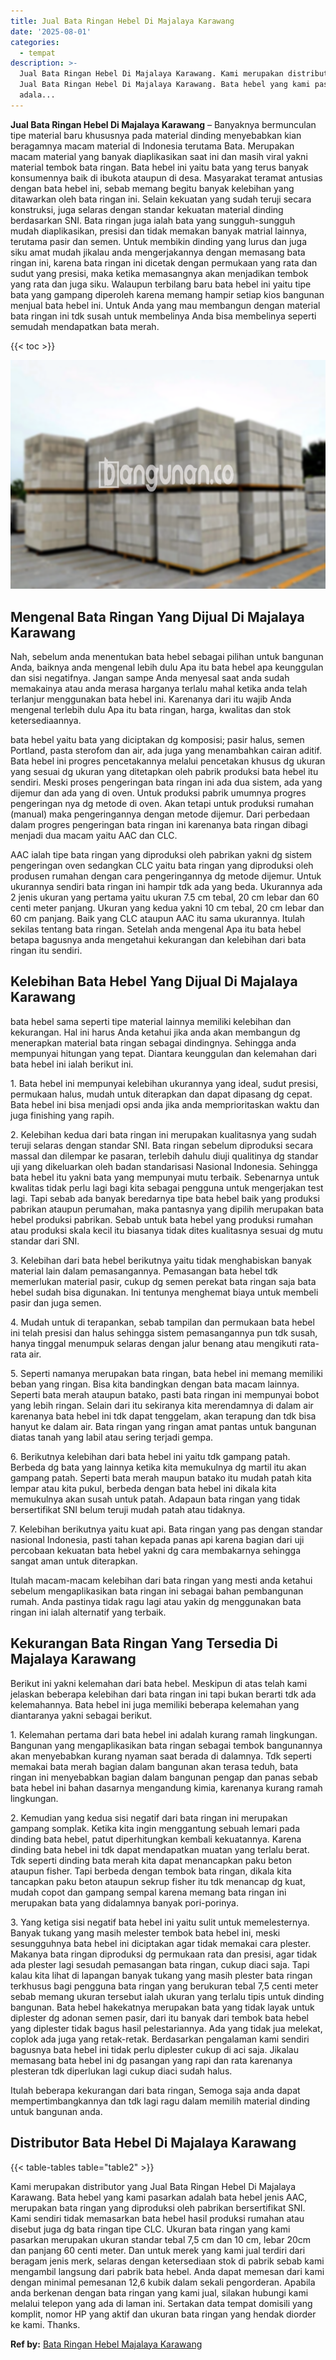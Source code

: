 ```yaml
---
title: Jual Bata Ringan Hebel Di Majalaya Karawang
date: '2025-08-01'
categories:
  - tempat
description: >-
  Jual Bata Ringan Hebel Di Majalaya Karawang. Kami merupakan distributor yang
  Jual Bata Ringan Hebel Di Majalaya Karawang. Bata hebel yang kami pasarkan
  adala...
---
```


**Jual Bata Ringan Hebel Di Majalaya Karawang** – Banyaknya bermunculan tipe material baru khususnya pada material dinding menyebabkan kian beragamnya macam material di Indonesia terutama Bata. Merupakan macam material yang banyak diaplikasikan saat ini dan masih viral yakni material tembok bata ringan. Bata hebel ini yaitu bata yang terus banyak konsumennya baik di ibukota ataupun di desa. Masyarakat teramat antusias dengan bata hebel ini, sebab memang begitu banyak kelebihan yang ditawarkan oleh bata ringan ini. Selain kekuatan yang sudah teruji secara konstruksi, juga selaras dengan standar kekuatan material dinding berdasarkan SNI. Bata ringan juga ialah bata yang sungguh-sungguh mudah diaplikasikan, presisi dan tidak memakan banyak matrial lainnya, terutama pasir dan semen. Untuk membikin dinding yang lurus dan juga siku amat mudah jikalau anda mengerjakannya dengan memasang bata ringan ini, karena bata ringan ini dicetak dengan permukaan yang rata dan sudut yang presisi, maka ketika memasangnya akan menjadikan tembok yang rata dan juga siku. Walaupun terbilang baru bata hebel ini yaitu tipe bata yang gampang diperoleh karena memang hampir setiap kios bangunan menjual bata hebel ini. Untuk Anda yang mau membangun dengan material bata ringan ini tdk susah untuk membelinya Anda bisa membelinya seperti semudah mendapatkan bata merah.

{{< toc >}}

![Jual Bata Ringan Hebel Di Majalaya Karawang](/images/jual-hebel-murah-26.png)

## Mengenal Bata Ringan Yang Dijual Di Majalaya Karawang

Nah, sebelum anda menentukan bata hebel sebagai pilihan untuk bangunan Anda, baiknya anda mengenal lebih dulu Apa itu bata hebel apa keunggulan dan sisi negatifnya. Jangan sampe Anda menyesal saat anda sudah memakainya atau anda merasa harganya terlalu mahal ketika anda telah terlanjur menggunakan bata hebel ini. Karenanya dari itu wajib Anda mengenal terlebih dulu Apa itu bata ringan, harga, kwalitas dan stok ketersediaannya.

bata hebel yaitu bata yang diciptakan dg komposisi; pasir halus, semen Portland, pasta sterofom dan air, ada juga yang menambahkan cairan aditif. Bata hebel ini progres pencetakannya melalui pencetakan khusus dg ukuran yang sesuai dg ukuran yang ditetapkan oleh pabrik produksi bata hebel itu sendiri. Meski proses pengeringan bata ringan ini ada dua sistem, ada yang dijemur dan ada yang di oven. Untuk produksi pabrik umumnya progres pengeringan nya dg metode di oven. Akan tetapi untuk produksi rumahan (manual) maka pengeringannya dengan metode dijemur. Dari perbedaan dalam progres pengeringan bata ringan ini karenanya bata ringan dibagi menjadi dua macam yaitu AAC dan CLC.

AAC ialah tipe bata ringan yang diproduksi oleh pabrikan yakni dg sistem pengeringan oven sedangkan CLC yaitu bata ringan yang diproduksi oleh produsen rumahan dengan cara pengeringannya dg metode dijemur. Untuk ukurannya sendiri bata ringan ini hampir tdk ada yang beda. Ukurannya ada 2 jenis ukuran yang pertama yaitu ukuran 7.5 cm tebal, 20 cm lebar dan 60 centi meter panjang. Ukuran yang kedua yakni 10 cm tebal, 20 cm lebar dan 60 cm panjang. Baik yang CLC ataupun AAC itu sama ukurannya. Itulah sekilas tentang bata ringan. Setelah anda mengenal Apa itu bata hebel betapa bagusnya anda mengetahui kekurangan dan kelebihan dari bata ringan itu sendiri.

## Kelebihan Bata Hebel Yang Dijual Di Majalaya Karawang

bata hebel sama seperti tipe material lainnya memiliki kelebihan dan kekurangan. Hal ini harus Anda ketahui jika anda akan membangun dg menerapkan material bata ringan sebagai dindingnya. Sehingga anda mempunyai hitungan yang tepat. Diantara keunggulan dan kelemahan dari bata hebel ini ialah berikut ini.

1\. Bata hebel ini mempunyai kelebihan ukurannya yang ideal, sudut presisi, permukaan halus, mudah untuk diterapkan dan dapat dipasang dg cepat. Bata hebel ini bisa menjadi opsi anda jika anda memprioritaskan waktu dan juga finishing yang rapih.

2\. Kelebihan kedua dari bata ringan ini merupakan kualitasnya yang sudah teruji selaras dengan standar SNI. Bata ringan sebelum diproduksi secara massal dan dilempar ke pasaran, terlebih dahulu diuji qualitinya dg standar uji yang dikeluarkan oleh badan standarisasi Nasional Indonesia. Sehingga bata hebel itu yakni bata yang mempunyai mutu terbaik. Sebenarnya untuk kwalitas tidak perlu lagi bagi kita sebagai pengguna untuk mengerjakan test lagi. Tapi sebab ada banyak beredarnya tipe bata hebel baik yang produksi pabrikan ataupun perumahan, maka pantasnya yang dipilih merupakan bata hebel produksi pabrikan. Sebab untuk bata hebel yang produksi rumahan atau produksi skala kecil itu biasanya tidak dites kualitasnya sesuai dg mutu standar dari SNI.

3\. Kelebihan dari bata hebel berikutnya yaitu tidak menghabiskan banyak material lain dalam pemasangannya. Pemasangan bata hebel tdk memerlukan material pasir, cukup dg semen perekat bata ringan saja bata hebel sudah bisa digunakan. Ini tentunya menghemat biaya untuk membeli pasir dan juga semen.

4\. Mudah untuk di terapankan, sebab tampilan dan permukaan bata hebel ini telah presisi dan halus sehingga sistem pemasangannya pun tdk susah, hanya tinggal menumpuk selaras dengan jalur benang atau mengikuti rata-rata air.

5\. Seperti namanya merupakan bata ringan, bata hebel ini memang memiliki beban yang ringan. Bisa kita bandingkan dengan bata macam lainnya. Seperti bata merah ataupun batako, pasti bata ringan ini mempunyai bobot yang lebih ringan. Selain dari itu sekiranya kita merendamnya di dalam air karenanya bata hebel ini tdk dapat tenggelam, akan terapung dan tdk bisa hanyut ke dalam air. Bata ringan yang ringan amat pantas untuk bangunan diatas tanah yang labil atau sering terjadi gempa.

6\. Berikutnya kelebihan dari bata hebel ini yaitu tdk gampang patah. Berbeda dg bata yang lainnya ketika kita memukulnya dg martil itu akan gampang patah. Seperti bata merah maupun batako itu mudah patah kita lempar atau kita pukul, berbeda dengan bata hebel ini dikala kita memukulnya akan susah untuk patah. Adapaun bata ringan yang tidak bersertifikat SNI belum teruji mudah patah atau tidaknya.

7\. Kelebihan berikutnya yaitu kuat api. Bata ringan yang pas dengan standar nasional Indonesia, pasti tahan kepada panas api karena bagian dari uji percobaan kekuatan bata hebel yakni dg cara membakarnya sehingga sangat aman untuk diterapkan.

Itulah macam-macam kelebihan dari bata ringan yang mesti anda ketahui sebelum mengaplikasikan bata ringan ini sebagai bahan pembangunan rumah. Anda pastinya tidak ragu lagi atau yakin dg menggunakan bata ringan ini ialah alternatif yang terbaik.

## Kekurangan Bata Ringan Yang Tersedia Di Majalaya Karawang

Berikut ini yakni kelemahan dari bata hebel. Meskipun di atas telah kami jelaskan beberapa kelebihan dari bata ringan ini tapi bukan berarti tdk ada kelemahannya. Bata hebel ini juga memiliki beberapa kelemahan yang diantaranya yakni sebagai berikut.

1\. Kelemahan pertama dari bata hebel ini adalah kurang ramah lingkungan. Bangunan yang mengaplikasikan bata ringan sebagai tembok bangunannya akan menyebabkan kurang nyaman saat berada di dalamnya. Tdk seperti memakai bata merah bagian dalam bangunan akan terasa teduh, bata ringan ini menyebabkan bagian dalam bangunan pengap dan panas sebab bata hebel ini bahan dasarnya mengandung kimia, karenanya kurang ramah lingkungan.

2\. Kemudian yang kedua sisi negatif dari bata ringan ini merupakan gampang somplak. Ketika kita ingin menggantung sebuah lemari pada dinding bata hebel, patut diperhitungkan kembali kekuatannya. Karena dinding bata hebel ini tdk dapat mendapatkan muatan yang terlalu berat. Tdk seperti dinding bata merah kita dapat menancapkan paku beton ataupun fisher. Tapi berbeda dengan tembok bata ringan, dikala kita tancapkan paku beton ataupun sekrup fisher itu tdk menancap dg kuat, mudah copot dan gampang sempal karena memang bata ringan ini merupakan bata yang didalamnya banyak pori-porinya.

3\. Yang ketiga sisi negatif bata hebel ini yaitu sulit untuk memelesternya. Banyak tukang yang masih melester tembok bata hebel ini, meski sesungguhnya bata hebel ini diciptakan agar tidak memakai cara plester. Makanya bata ringan diproduksi dg permukaan rata dan presisi, agar tidak ada plester lagi sesudah pemasangan bata ringan, cukup diaci saja. Tapi kalau kita lihat di lapangan banyak tukang yang masih plester bata ringan terkhusus bagi pengguna bata ringan yang berukuran tebal 7,5 centi meter sebab memang ukuran tersebut ialah ukuran yang terlalu tipis untuk dinding bangunan. Bata hebel hakekatnya merupakan bata yang tidak layak untuk diplester dg adonan semen pasir, dari itu banyak dari tembok bata hebel yang diplester tidak bagus hasil pelestariannya. Ada yang tidak jua melekat, coplok ada juga yang retak-retak. Berdasarkan pengalaman kami sendiri bagusnya bata hebel ini tidak perlu diplester cukup di aci saja. Jikalau memasang bata hebel ini dg pasangan yang rapi dan rata karenanya plesteran tdk diperlukan lagi cukup diaci sudah halus.

Itulah beberapa kekurangan dari bata ringan, Semoga saja anda dapat mempertimbangkannya dan tdk lagi ragu dalam memilih material dinding untuk bangunan anda.

## Distributor Bata Hebel Di Majalaya Karawang

{{< table-tables table="table2" >}}

Kami merupakan distributor yang Jual Bata Ringan Hebel Di Majalaya Karawang. Bata hebel yang kami pasarkan adalah bata hebel jenis AAC, merupakan bata ringan yang diproduksi oleh pabrikan bersertifikat SNI. Kami sendiri tidak memasarkan bata hebel hasil produksi rumahan atau disebut juga dg bata ringan tipe CLC. Ukuran bata ringan yang kami pasarkan merupakan ukuran standar tebal 7,5 cm dan 10 cm, lebar 20cm dan panjang 60 centi meter. Dan untuk merek yang kami jual terdiri dari beragam jenis merk, selaras dengan ketersediaan stok di pabrik sebab kami mengambil langsung dari pabrik bata hebel. Anda dapat memesan dari kami dengan minimal pemesanan 12,6 kubik dalam sekali pengorderan. Apabila anda berkenan dengan bata ringan yang kami jual, silakan hubungi kami melalui telepon yang ada di laman ini. Sertakan data tempat domisili yang komplit, nomor HP yang aktif dan ukuran bata ringan yang hendak diorder ke kami. Thanks.

**Ref by:** [Bata Ringan Hebel Majalaya Karawang](https://id.wikipedia.org/wiki/Bata)

